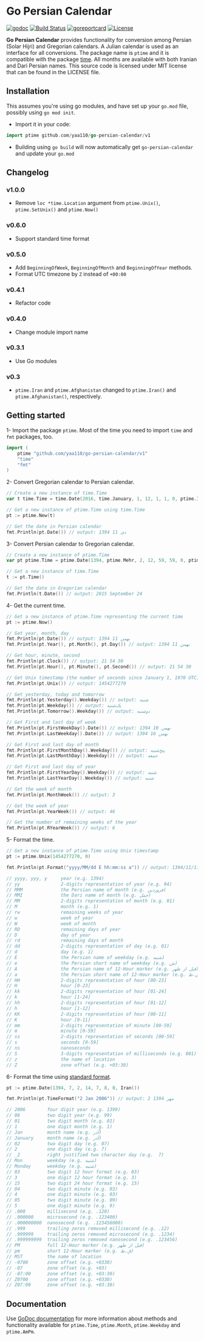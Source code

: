 # Go Persian Calendar

[![godoc](https://img.shields.io/badge/godoc-reference-blue.svg)](https://godoc.org/github.com/yaa110/go-persian-calendar) [![Build Status](https://travis-ci.org/yaa110/go-persian-calendar.svg)](https://travis-ci.org/yaa110/go-persian-calendar) [![goreportcard](https://img.shields.io/badge/go%20report-A%2B-brightgreen.svg)](http://goreportcard.com/report/yaa110/go-persian-calendar) [![License](http://img.shields.io/:license-mit-blue.svg)](https://github.com/yaa110/go-persian-calendar/blob/master/LICENSE)

**Go Persian Calendar** provides functionality for conversion among Persian (Solar Hijri) and Gregorian calendars. A Julian calendar is used as an interface for all conversions. The package name is `ptime` and it is compatible with the package [time](https://golang.org/pkg/time). All months are available with both Iranian and Dari Persian names. This source code is licensed under MIT license that can be found in the LICENSE file.

## Installation

This assumes you're using go modules, and have set up your `go.mod` file, possibly using `go mod init`.

- Import it in your code:

```go
import ptime github.com/yaa110/go-persian-calendar/v1
```

- Building using `go build` will now automatically get `go-persian-calendar` and update your `go.mod`

## Changelog

### v1.0.0

- Remove `loc *time.Location` argument from `ptime.Unix()`, `ptime.SetUnix()` and `ptime.Now()`

### v0.6.0

- Support standard time format

### v0.5.0

- Add `BeginningOfWeek`, `BeginningOfMonth` and `BeginningOfYear` methods.
- Format UTC timezone by `Z` instead of `+00:00`

### v0.4.1

- Refactor code

### v0.4.0

- Change module import name

### v0.3.1

- Use Go modules

### v0.3

- `ptime.Iran` and `ptime.Afghanistan` changed to `ptime.Iran()` and `ptime.Afghanistan()`, respectively.

## Getting started

1- Import the package `ptime`. Most of the time you need to import `time` and `fmt` packages, too.

```go
import (
    ptime "github.com/yaa110/go-persian-calendar/v1"
    "time"
    "fmt"
)
```

2- Convert Gregorian calendar to Persian calendar.

```go
// Create a new instance of time.Time
var t time.Time = time.Date(2016, time.January, 1, 12, 1, 1, 0, ptime.Iran())

// Get a new instance of ptime.Time using time.Time
pt := ptime.New(t)

// Get the date in Persian calendar
fmt.Println(pt.Date()) // output: 1394 دی 11
```

3- Convert Persian calendar to Gregorian calendar.

```go
// Create a new instance of ptime.Time
var pt ptime.Time = ptime.Date(1394, ptime.Mehr, 2, 12, 59, 59, 0, ptime.Iran())

// Get a new instance of time.Time
t := pt.Time()

// Get the date in Gregorian calendar
fmt.Println(t.Date()) // output: 2015 September 24
```

4- Get the current time.

```go
// Get a new instance of ptime.Time representing the current time
pt := ptime.Now()

// Get year, month, day
fmt.Println(pt.Date()) // output: 1394 بهمن 11
fmt.Println(pt.Year(), pt.Month(), pt.Day()) // output: 1394 بهمن 11

// Get hour, minute, second
fmt.Println(pt.Clock()) // output: 21 54 30
fmt.Println(pt.Hour(), pt.Minute(), pt.Second()) // output: 21 54 30

// Get Unix timestamp (the number of seconds since January 1, 1970 UTC)
fmt.Println(pt.Unix()) // output: 1454277270

// Get yesterday, today and tomorrow
fmt.Println(pt.Yesterday().Weekday()) // output: شنبه
fmt.Println(pt.Weekday()) // output: یک‌شنبه
fmt.Println(pt.Tomorrow().Weekday()) // output: دوشنبه

// Get First and last day of week
fmt.Println(pt.FirstWeekDay().Date()) // output: 1394 بهمن 10
fmt.Println(pt.LastWeekday().Date()) // output: 1394 بهمن 16

// Get First and last day of month
fmt.Println(pt.FirstMonthDay().Weekday()) // output: پنج‌شنبه
fmt.Println(pt.LastMonthDay().Weekday()) // output: جمعه

// Get First and last day of year
fmt.Println(pt.FirstYearDay().Weekday()) // output: شنبه
fmt.Println(pt.LastYearDay().Weekday()) // output: شنبه

// Get the week of month
fmt.Println(pt.MonthWeek()) // output: 3

// Get the week of year
fmt.Println(pt.YearWeek()) // output: 46

// Get the number of remaining weeks of the year
fmt.Println(pt.RYearWeek()) // output: 6
```

5- Format the time.

```go
// Get a new instance of ptime.Time using Unix timestamp
pt := ptime.Unix(1454277270, 0)

fmt.Println(pt.Format("yyyy/MM/dd E hh:mm:ss a")) // output: 1394/11/11 یک‌شنبه 09:54:30 ب.ظ

// yyyy, yyy, y     year (e.g. 1394)
// yy               2-digits representation of year (e.g. 94)
// MMM              the Persian name of month (e.g. فروردین)
// MMI              the Dari name of month (e.g. حمل)
// MM               2-digits representation of month (e.g. 01)
// M                month (e.g. 1)
// rw               remaining weeks of year
// w                week of year
// W                week of month
// RD               remaining days of year
// D                day of year
// rd               remaining days of month
// dd               2-digits representation of day (e.g. 01)
// d                day (e.g. 1)
// E                the Persian name of weekday (e.g. شنبه)
// e                the Persian short name of weekday (e.g. ش)
// A                the Persian name of 12-Hour marker (e.g. قبل از ظهر)
// a                the Persian short name of 12-Hour marker (e.g. ق.ظ)
// HH               2-digits representation of hour [00-23]
// H                hour [0-23]
// kk               2-digits representation of hour [01-24]
// k                hour [1-24]
// hh               2-digits representation of hour [01-12]
// h                hour [1-12]
// KK               2-digits representation of hour [00-11]
// K                hour [0-11]
// mm               2-digits representation of minute [00-59]
// m                minute [0-59]
// ss               2-digits representation of seconds [00-59]
// s                seconds [0-59]
// ns               nanoseconds
// S                3-digits representation of milliseconds (e.g. 001)
// z                the name of location
// Z                zone offset (e.g. +03:30)
```

6- Format the time using [standard format](https://golang.org/src/time/format.go).

```go
pt := ptime.Date(1394, 7, 2, 14, 7, 8, 0, Iran())

fmt.Println(pt.TimeFormat("2 Jan 2006")) // output: 2 مهر 1394

// 2006        four digit year (e.g. 1399)
// 06          two digit year (e.g. 99)
// 01          two digit month (e.g. 01)
// 1           one digit month (e.g. 1)
// Jan         month name (e.g. آذر)
// January     month name (e.g. آذر)
// 02          two digit day (e.g. 07)
// 2           one digit day (e.g. 7)
// _2          right justified two character day (e.g.  7)
// Mon         weekday (e.g. شنبه)
// Monday      weekday (e.g. شنبه)
// 03          two digit 12 hour format (e.g. 03)
// 3           one digit 12 hour format (e.g. 3)
// 15          two digit 24 hour format (e.g. 15)
// 04          two digit minute (e.g. 03)
// 4           one digit minute (e.g. 03)
// 05          two digit minute (e.g. 09)
// 5           one digit minute (e.g. 9)
// .000        millisecond (e.g. .120)
// .000000     microsecond (e.g. .123400)
// .000000000  nanosecond (e.g. .123456000)
// .999        trailing zeros removed millisecond (e.g. .12)
// .999999     trailing zeros removed microsecond (e.g. .1234)
// .999999999  trailing zeros removed nanosecond (e.g. .123456)
// PM          full 12-Hour marker (e.g. قبل از ظهر)
// pm          short 12-Hour marker (e.g. ق.ظ)
// MST         the name of location
// -0700       zone offset (e.g. +0330)
// -07         zone offset (e.g. +03)
// -07:00      zone offset (e.g. +03:30)
// Z0700       zone offset (e.g. +0330)
// Z07:00      zone offset (e.g. +03:30)
```

## Documentation
Use [GoDoc documentation](https://godoc.org/github.com/yaa110/go-persian-calendar) for more information about methods and functionality available for `ptime.Time`, `ptime.Month`, `ptime.Weekday` and `ptime.AmPm`.
